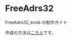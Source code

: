 # FreeAdrs32

FreeAdrs32_knob の制作ガイド

作成の方法は[こちら](https://github.com/nuovotaka/FreeAdrs32/wiki/Production_Instructions)です。
